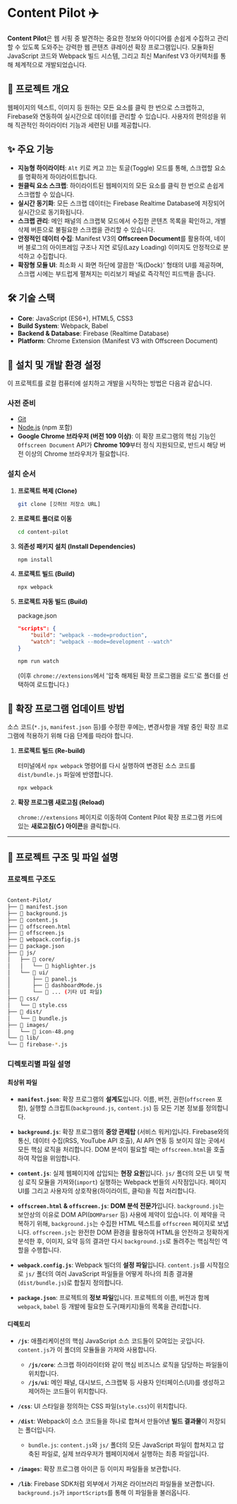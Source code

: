# Content Pilot ✈️

**Content Pilot**은 웹 서핑 중 발견하는 중요한 정보와 아이디어를 손쉽게 수집하고 관리할 수 있도록 도와주는 강력한 웹 콘텐츠 큐레이션 확장 프로그램입니다. 모듈화된 JavaScript 코드와 Webpack 빌드 시스템, 그리고 최신 Manifest V3 아키텍처를 통해 체계적으로 개발되었습니다.

## 📖 프로젝트 개요

웹페이지의 텍스트, 이미지 등 원하는 모든 요소를 클릭 한 번으로 스크랩하고, Firebase와 연동하여 실시간으로 데이터를 관리할 수 있습니다. 사용자의 편의성을 위해 직관적인 하이라이터 기능과 세련된 UI를 제공합니다.

## ✨ 주요 기능

- **지능형 하이라이터**: `Alt` 키로 켜고 끄는 토글(Toggle) 모드를 통해, 스크랩할 요소를 명확하게 하이라이트합니다.
- **원클릭 요소 스크랩**: 하이라이트된 웹페이지의 모든 요소를 클릭 한 번으로 손쉽게 스크랩할 수 있습니다.
- **실시간 동기화**: 모든 스크랩 데이터는 Firebase Realtime Database에 저장되어 실시간으로 동기화됩니다.
- **스크랩 관리**: 메인 패널의 스크랩북 모드에서 수집한 콘텐츠 목록을 확인하고, 개별 삭제 버튼으로 불필요한 스크랩을 관리할 수 있습니다.
- **안정적인 데이터 수집**: Manifest V3의 **Offscreen Document**를 활용하여, 네이버 블로그의 아이프레임 구조나 지연 로딩(Lazy Loading) 이미지도 안정적으로 분석하고 수집합니다.
- **확장형 모듈 UI**: 최소화 시 화면 하단에 깔끔한 '독(Dock)' 형태의 UI를 제공하며, 스크랩 시에는 부드럽게 펼쳐지는 미리보기 패널로 즉각적인 피드백을 줍니다.

## 🛠️ 기술 스택

- **Core**: JavaScript (ES6+), HTML5, CSS3
- **Build System**: Webpack, Babel
- **Backend & Database**: Firebase (Realtime Database)
- **Platform**: Chrome Extension (Manifest V3 with Offscreen Document)

## 🚀 설치 및 개발 환경 설정

이 프로젝트를 로컬 컴퓨터에 설치하고 개발을 시작하는 방법은 다음과 같습니다.

### 사전 준비

- [Git](https://git-scm.com/)
- [Node.js](https://nodejs.org/ko) (npm 포함)
- **Google Chrome 브라우저 (버전 109 이상)**: 이 확장 프로그램의 핵심 기능인 `Offscreen Document` API가 **Chrome 109**부터 정식 지원되므로, 반드시 해당 버전 이상의 Chrome 브라우저가 필요합니다.

### 설치 순서

1. **프로젝트 복제 (Clone)**

   ```bash
   git clone [깃허브 저장소 URL]
   ```

2. **프로젝트 폴더로 이동**

   ```bash
   cd content-pilot
   ```

3. **의존성 패키지 설치 (Install Dependencies)**

   ```bash
   npm install
   ```

4. **프로젝트 빌드 (Build)**

   ```bash
   npx webpack
   ```

5. **프로젝트 자동 빌드 (Build)**

   package.json

   ```json
   "scripts": {
       "build": "webpack --mode=production",
       "watch": "webpack --mode=development --watch"
   }
   ```

   ```bash
   npm run watch
   ```

   (이후 `chrome://extensions`에서 '압축 해제된 확장 프로그램을 로드'로 폴더를 선택하여 로드합니다.)

## 🔄 확장 프로그램 업데이트 방법

소스 코드(`*.js`, `manifest.json` 등)를 수정한 후에는, 변경사항을 개발 중인 확장 프로그램에 적용하기 위해 다음 단계를 따라야 합니다.

1. **프로젝트 빌드 (Re-build)**

   터미널에서 `npx webpack` 명령어를 다시 실행하여 변경된 소스 코드를 `dist/bundle.js` 파일에 반영합니다.

   ```bash
   npx webpack
   ```

2. **확장 프로그램 새로고침 (Reload)**

   `chrome://extensions` 페이지로 이동하여 Content Pilot 확장 프로그램 카드에 있는 **새로고침(↻) 아이콘**을 클릭합니다.

---

## 📂 프로젝트 구조 및 파일 설명

### 프로젝트 구조도

```bash

Content-Pilot/
├── 📄 manifest.json
├── 📄 background.js
├── 📄 content.js
├── 📄 offscreen.html
├── 📄 offscreen.js
├── 📄 webpack.config.js
├── 📄 package.json
├── 📁 js/
│   ├── 📁 core/
│   │   └── 📜 highlighter.js
│   └── 📁 ui/
│       ├── 📜 panel.js
│       ├── 📜 dashboardMode.js
│       └── 📜 ... (기타 UI 파일)
├── 📁 css/
│   └── 📜 style.css
├── 📁 dist/
│   └── 📜 bundle.js
├── 📁 images/
│   └── 📜 icon-48.png
└── 📁 lib/
└── 📜 firebase-*.js

```

### 디렉토리별 파일 설명

#### 최상위 파일

- **`manifest.json`**: 확장 프로그램의 **설계도**입니다. 이름, 버전, 권한(`offscreen` 포함), 실행할 스크립트(`background.js`, `content.js`) 등 모든 기본 정보를 정의합니다.

- **`background.js`**: 확장 프로그램의 **중앙 관제탑** (서비스 워커)입니다. Firebase와의 통신, 데이터 수집(RSS, YouTube API 호출), AI API 연동 등 보이지 않는 곳에서 모든 핵심 로직을 처리합니다. DOM 분석이 필요할 때는 `offscreen.html`을 호출하여 작업을 위임합니다.

- **`content.js`**: 실제 웹페이지에 삽입되는 **현장 요원**입니다. `js/` 폴더의 모든 UI 및 핵심 로직 모듈을 가져와(`import`) 실행하는 Webpack 번들의 시작점입니다. 페이지 UI를 그리고 사용자의 상호작용(하이라이트, 클릭)을 직접 처리합니다.

- **`offscreen.html` & `offscreen.js`**: **DOM 분석 전문가**입니다. `background.js`는 보안상의 이유로 DOM API(`DOMParser` 등) 사용에 제약이 있습니다. 이 제약을 극복하기 위해, `background.js`는 수집한 HTML 텍스트를 `offscreen` 페이지로 보냅니다. `offscreen.js`는 완전한 DOM 환경을 활용하여 HTML을 안전하고 정확하게 분석한 후, 이미지, 요약 등의 결과만 다시 `background.js`로 돌려주는 핵심적인 역할을 수행합니다.

- **`webpack.config.js`**: Webpack 빌더의 **설정 파일**입니다. `content.js`를 시작점으로 `js/` 폴더의 여러 JavaScript 파일들을 어떻게 하나의 최종 결과물(`dist/bundle.js`)로 합칠지 정의합니다.

- **`package.json`**: 프로젝트의 **정보 파일**입니다. 프로젝트의 이름, 버전과 함께 `webpack`, `babel` 등 개발에 필요한 도구(패키지)들의 목록을 관리합니다.

#### 디렉토리

- **`/js`**: 애플리케이션의 핵심 JavaScript 소스 코드들이 모여있는 곳입니다. `content.js`가 이 폴더의 모듈들을 가져와 사용합니다.

  - **`/js/core`**: 스크랩 하이라이터와 같이 핵심 비즈니스 로직을 담당하는 파일들이 위치합니다.
  - **`/js/ui`**: 메인 패널, 대시보드, 스크랩북 등 사용자 인터페이스(UI)를 생성하고 제어하는 코드들이 위치합니다.

- **`/css`**: UI 스타일을 정의하는 CSS 파일(`style.css`)이 위치합니다.

- **`/dist`**: Webpack이 소스 코드들을 하나로 합쳐서 만들어낸 **빌드 결과물**이 저장되는 폴더입니다.

  - `bundle.js`: `content.js`와 `js/` 폴더의 모든 JavaScript 파일이 합쳐지고 압축된 파일로, 실제 브라우저가 웹페이지에서 실행하는 최종 파일입니다.

- **`/images`**: 확장 프로그램 아이콘 등 이미지 파일들을 보관합니다.

- **`/lib`**: Firebase SDK처럼 외부에서 가져온 라이브러리 파일들을 보관합니다. `background.js`가 `importScripts`를 통해 이 파일들을 불러옵니다.
